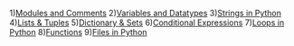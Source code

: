 1)[Modules and Comments](https://github.com/Dev-John125/Python/blob/main/basics/CH1_Modules_%26_Comments.ipynb)
2)[Variables and Datatypes](https://github.com/Dev-John125/Python/blob/main/basics/CH2_Variables_And_Datatypes.ipynb)
3)[Strings in Python](https://github.com/Dev-John125/Python/blob/main/basics/CH3_Strings.ipynb)
4)[Lists & Tuples](https://github.com/Dev-John125/Python/blob/main/basics/CH4_Lists_And_Tuples.ipynb)
5)[Dictionary & Sets](https://github.com/Dev-John125/Python/blob/main/basics/CH5_Dictionary_And_Sets.ipynb)
6)[Conditional Expressions](https://github.com/Dev-John125/Python/blob/main/basics/CH6_Conditional_Expressions.ipynb)
7)[Loops in Python](https://github.com/Dev-John125/Python/blob/main/basics/CH7_Loops.ipynb)
8)[Functions](https://github.com/Dev-John125/Python/blob/main/basics/CH8_Functions.ipynb)
9)[Files in Python](https://github.com/Dev-John125/Python/blob/main/basics/CH9_Files.ipynb)
